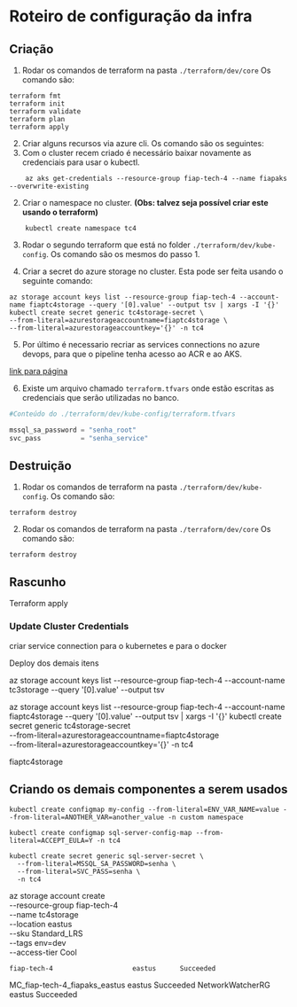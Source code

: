 # Roteiro de configuração da infra

## Criação
1. Rodar os comandos de terraform na pasta ``./terraform/dev/core`` 
Os comando são:

```shell
terraform fmt
terraform init
terraform validate
terraform plan
terraform apply
```

2. Criar alguns recursos via azure cli.
Os comando são os seguintes:
  1. Com o cluster recem criado é necessário baixar novamente as credenciais para usar o kubectl.

```shell
    az aks get-credentials --resource-group fiap-tech-4 --name fiapaks --overwrite-existing
```

  2. Criar o namespace no cluster. **(Obs: talvez seja possível criar este usando o terraform)**

```shell
    kubectl create namespace tc4
```

3. Rodar o segundo terraform que está no folder ``./terraform/dev/kube-config``. Os comando são os mesmos do passo 1.

4. Criar a secret do azure storage no cluster. Esta pode ser feita usando o seguinte comando:

```shell
az storage account keys list --resource-group fiap-tech-4 --account-name fiaptc4storage --query '[0].value' --output tsv | xargs -I '{}' kubectl create secret generic tc4storage-secret \
--from-literal=azurestorageaccountname=fiaptc4storage \
--from-literal=azurestorageaccountkey='{}' -n tc4
```

5. Por último é necessario recriar as services connections no azure devops, para que o pipeline tenha acesso ao ACR e ao AKS.

[link para página](https://dev.azure.com/caiomaiavms-fiap/tech-challenge-4/_settings/adminservices)


6. Existe um arquivo chamado ``terraform.tfvars`` onde estão escritas as credenciais que serão utilizadas no banco.

```tfvars
#Conteúdo do ./terraform/dev/kube-config/terraform.tfvars

mssql_sa_password = "senha_root"
svc_pass          = "senha_service"

```

## Destruição


1. Rodar os comandos de terraform na pasta ``./terraform/dev/kube-config``.
Os comando são:

```shell
terraform destroy
```

2. Rodar os comandos de terraform na pasta  ``./terraform/dev/core`` 
Os comando são:
```shell
terraform destroy
```


## Rascunho

Terraform apply

### Update Cluster Credentials




criar service connection para o kubernetes e para o docker

Deploy dos demais itens

az storage account keys list --resource-group fiap-tech-4 --account-name tc3storage --query '[0].value' --output tsv


az storage account keys list --resource-group fiap-tech-4 --account-name fiaptc4storage --query '[0].value' --output tsv | xargs -I '{}' kubectl create secret generic tc4storage-secret \
--from-literal=azurestorageaccountname=fiaptc4storage \
--from-literal=azurestorageaccountkey='{}' -n tc4

fiaptc4storage

## Criando os demais componentes a serem usados

```shell
kubectl create configmap my-config --from-literal=ENV_VAR_NAME=value --from-literal=ANOTHER_VAR=another_value -n custom namespace

kubectl create configmap sql-server-config-map --from-literal=ACCEPT_EULA=Y -n tc4

kubectl create secret generic sql-server-secret \
  --from-literal=MSSQL_SA_PASSWORD=senha \
  --from-literal=SVC_PASS=senha \
  -n tc4
```


az storage account create \
    --resource-group fiap-tech-4 \
    --name tc4storage \
    --location eastus \
    --sku Standard_LRS \
    --tags env=dev \
    --access-tier Cool




    fiap-tech-4                    eastus      Succeeded
MC_fiap-tech-4_fiapaks_eastus  eastus      Succeeded
NetworkWatcherRG               eastus      Succeeded